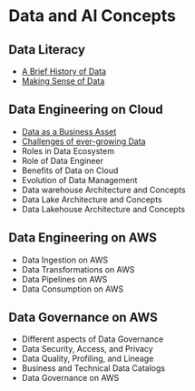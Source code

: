 # Data and AI Concepts

## Data Literacy
- [A Brief History of Data](https://medium.com/@rathi-ankit/a-brief-history-of-data-bc4d9ae475fe)
- [Making Sense of Data](https://rathi-ankit.medium.com/making-sense-of-data-ddc9bc4daec5)


## Data Engineering on Cloud
- [Data as a Business Asset](https://medium.com/@rathi-ankit/data-as-a-business-asset-2427e22c730b)
- [Challenges of ever-growing Data](https://rathi-ankit.medium.com/the-challenges-of-ever-growing-data-726b37a4cc34)
- Roles in Data Ecosystem
- Role of Data Engineer
- Benefits of Data on Cloud
- Evolution of Data Management
- Data warehouse Architecture and Concepts
- Data Lake Architecture and Concepts
- Data Lakehouse Architecture and Concepts

## Data Engineering on AWS
- Data Ingestion on AWS
- Data Transformations on AWS
- Data Pipelines on AWS 
- Data Consumption on AWS

## Data Governance on AWS
- Different aspects of Data Governance
- Data Security, Access, and Privacy
- Data Quality, Profiling, and Lineage
- Business and Technical Data Catalogs
- Data Governance on AWS



